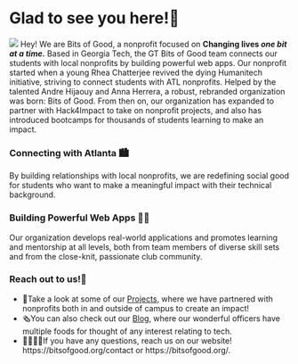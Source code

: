<h1> Glad to see you here!🤙</h1>
<picture>
  <img src="https://bitsofgood.org/logo-social.png">
</picture>
Hey! We are Bits of Good, a nonprofit focused on <strong>Changing lives <em>one bit at a time.</em></strong> Based in Georgia Tech, the GT Bits of Good team connects our students with local nonprofits by building powerful web apps.
Our nonprofit started when a young Rhea Chatterjee revived the dying Humanitech initiative, striving to connect students with ATL nonprofits. Helped by the talented Andre Hijaouy and Anna Herrera, a robust, rebranded organization was born: Bits of Good.
From then on, our organization has expanded to partner with Hack4Impact to take on nonprofit projects, and also has introduced bootcamps for thousands of students learning to make an impact. 

<h3>Connecting with Atlanta 🏙️</h3>
By building relationships with local nonprofits, we are redefining social good for students who want to make a meaningful impact with their technical background.

<h3>Building Powerful Web Apps 🧑‍💻</h3>
Our organization develops real-world applications and promotes learning and mentorship at all levels, both from team members of diverse skill sets and from the close-knit, passionate club community.

<h3>Reach out to us!👋</h3>
<ul>
  <li>🦾Take a look at some of our <a href="https://bitsofgood.org/projects">Projects</a>, where we have partnered with nonprofits both in and outside of campus to create an impact!</li>
  <li>🗞️You can also check out our <a href="https://medium.com/bits-of-good">Blog</a>, where our wonderful officers have multiple foods for thought of any interest relating to tech.</li>
  <li>🫱🏻‍🫲🏾If you have any questions, reach us on our website! https://bitsofgood.org/contact or https://bitsofgood.org/.
<ul>


